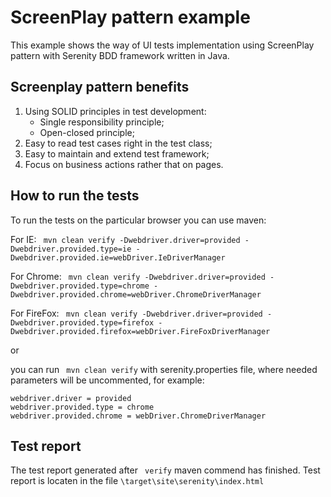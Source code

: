 # ScreenPlay pattern example

This example shows the way of UI tests implementation using ScreenPlay pattern with Serenity BDD framework written in Java.

## Screenplay pattern benefits

1. Using SOLID principles in test development:
	- Single responsibility principle;
	- Open-closed principle;
2. Easy to read test cases right in the test class;
3. Easy to maintain and extend test framework;
4. Focus on business actions rather that on pages.


## How to run the tests

To run the tests on the particular browser you can use maven:

For IE: ``` mvn clean verify -Dwebdriver.driver=provided -Dwebdriver.provided.type=ie -Dwebdriver.provided.ie=webDriver.IeDriverManager``` 

For Chrome: ``` mvn clean verify -Dwebdriver.driver=provided -Dwebdriver.provided.type=chrome -Dwebdriver.provided.chrome=webDriver.ChromeDriverManager``` 

For FireFox: ``` mvn clean verify -Dwebdriver.driver=provided -Dwebdriver.provided.type=firefox -Dwebdriver.provided.firefox=webDriver.FireFoxDriverManager```

or

you can run ``` mvn clean verify``` with serenity.properties file, where needed parameters will be uncommented,
for example:
```
webdriver.driver = provided
webdriver.provided.type = chrome
webdriver.provided.chrome = webDriver.ChromeDriverManager
```

## Test report

The test report generated after ``` verify``` maven commend has finished. Test report is locaten in the file ```\target\site\serenity\index.html``` 